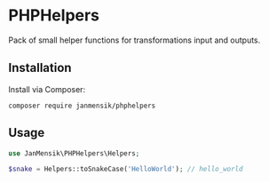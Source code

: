 # PHPHelpers

Pack of small helper functions for transformations input and outputs.

## Installation

Install via Composer:

```
composer require janmensik/phphelpers
```

## Usage

```php
use JanMensik\PHPHelpers\Helpers;

$snake = Helpers::toSnakeCase('HelloWorld'); // hello_world
```
